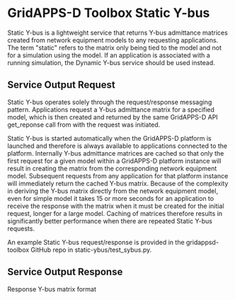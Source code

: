 # GridAPPS-D Toolbox Static Y-bus

Static Y-bus is a lightweight service that returns Y-bus admittance matrices created from network equipment models to any requesting applications. The term "static" refers to the matrix only being tied to the model and not for a simulation using the model. If an application is associated with a running simulation, the Dynamic Y-bus service should be used instead.

## Service Output Request

Static Y-bus operates solely through the request/response messaging pattern. Applications request a Y-bus admittance matrix for a specified model, which is then created and returned by the same GridAPPS-D API get_reponse call from with the request was initiated.

Static Y-bus is started automatically when the GridAPPS-D platform is launched and therefore is always available to applications connected to the platform. Internally Y-bus admittance matrices are cached so that only the first request for a given model within a GridAPPS-D platform instance will result in creating the matrix from the corresponding network equipment model. Subsequent requests from any application for that platform instance will immediately return the cached Y-bus matrix. Because of the complexity in deriving the Y-bus matrix directly from the network equipment model, even for simple model it takes 15 or more seconds for an application to receive the response with the matrix when it must be created for the initial request, longer for a large model. Caching of matrices therefore results in significantly better performance when there are repeated Static Y-bus requests. 

An example Static Y-bus request/response is provided in the gridappsd-toolbox GitHub repo in static-ybus/test_sybus.py.

## Service Output Response

Response Y-bus matrix format

